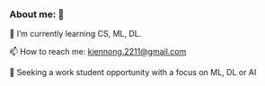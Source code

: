 ### About me: 👋

🌱 I’m currently learning CS, ML, DL.

📫 How to reach me: kiennong.2211@gmail.com

👜 Seeking a work student opportunity with a focus on ML, DL or AI
